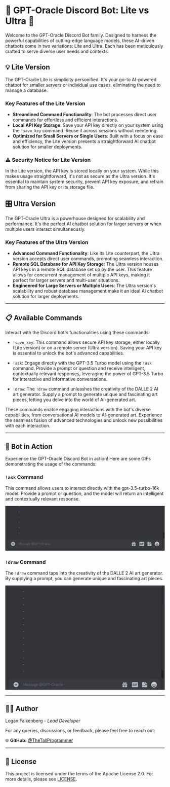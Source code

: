 # 🤖 GPT-Oracle Discord Bot: Lite vs Ultra 🚀

Welcome to the GPT-Oracle Discord Bot family. Designed to harness the powerful capabilities of cutting-edge language models, these AI-driven chatbots come in two variations: Lite and Ultra. Each has been meticulously crafted to serve diverse user needs and contexts.

## 💡 Lite Version

The GPT-Oracle Lite is simplicity personified. It's your go-to AI-powered chatbot for smaller servers or individual use cases, eliminating the need to manage a database.

### Key Features of the Lite Version

- **Streamlined Command Functionality**: The bot processes direct user commands for effortless and efficient interactions.
- **Local API Key Storage**: Save your API key directly on your system using the `!save_key` command. Reuse it across sessions without reentering.
- **Optimized for Small Servers or Single Users**: Built with a focus on ease and efficiency, the Lite version presents a straightforward AI chatbot solution for smaller deployments.

### ⚠️ Security Notice for Lite Version

In the Lite version, the API key is stored locally on your system. While this makes usage straightforward, it's not as secure as the Ultra version. It's essential to maintain system security, prevent API key exposure, and refrain from sharing the API key or its storage file.

## 🎛️ Ultra Version

The GPT-Oracle Ultra is a powerhouse designed for scalability and performance. It's the perfect AI chatbot solution for larger servers or when multiple users interact simultaneously.

### Key Features of the Ultra Version

- **Advanced Command Functionality**: Like its Lite counterpart, the Ultra version accepts direct user commands, promoting seamless interaction.
- **Remote SQL Database for API Key Storage**: The Ultra version houses API keys in a remote SQL database set up by the user. This feature allows for concurrent management of multiple API keys, making it perfect for larger servers and multi-user situations.
- **Engineered for Large Servers or Multiple Users**: The Ultra version's scalability and robust database management make it an ideal AI chatbot solution for larger deployments.

---

## 📋 Available Commands

Interact with the Discord bot's functionalities using these commands:

- `!save_key`: This command allows secure API key storage, either locally (Lite version) or on a remote server (Ultra version). Saving your API key is essential to unlock the bot's advanced capabilities.

- `!ask`: Engage directly with the GPT-3.5 Turbo model using the `!ask` command. Provide a prompt or question and receive intelligent, contextually relevant responses, leveraging the power of GPT-3.5 Turbo for interactive and informative conversations.

- `!draw`: The `!draw` command unleashes the creativity of the DALLE 2 AI art generator. Supply a prompt to generate unique and fascinating art pieces, letting you delve into the world of AI-generated art.

These commands enable engaging interactions with the bot's diverse capabilities, from conversational AI models to AI-generated art. Experience the seamless fusion of advanced technologies and unlock new possibilities with each interaction.

---
## 🎥 Bot in Action

Experience the GPT-Oracle Discord Bot in action! Here are some GIFs demonstrating the usage of the commands:

### `!ask` Command

This command allows users to interact directly with the gpt-3.5-turbo-16k model. Provide a prompt or question, and the model will return an intelligent and contextually relevant response.

![ask_command](ask_command.gif)

### `!draw` Command

The `!draw` command taps into the creativity of the DALLE 2 AI art generator. By supplying a prompt, you can generate unique and fascinating art pieces.

![draw_command](draw_command.gif)

---

## 👨‍💻 Author 

Logan Falkenberg - *Lead Developer*

For any queries, discussions, or feedback, please feel free to reach out:

🌐 **GitHub:** [@TheTallProgrammer](https://github.com/TheTallProgrammer)

---

## 📜 License 

This project is licensed under the terms of the Apache License 2.0. For more details, please see [LICENSE](LICENSE).
